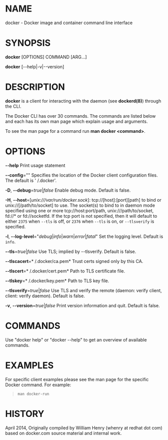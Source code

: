 # NAME

docker - Docker image and container command line interface

# SYNOPSIS

**docker** \[OPTIONS\] COMMAND \[ARG...\]

**docker** \[--help|-v|--version\]

# DESCRIPTION

**docker** is a client for interacting with the daemon (see **dockerd(8)**) through the CLI.

The Docker CLI has over 30 commands. The commands are listed below and each has its own man page which explain usage and arguments.

To see the man page for a command run **man docker &lt;command&gt;**.

# OPTIONS

**--help** Print usage statement

**--config**="" Specifies the location of the Docker client configuration files. The default is ' /.docker'.

**-D**, **--debug**=*true*|*false* Enable debug mode. Default is false.

**-H**, **--host**=\[*unix:///var/run/docker.sock*\]: tcp://\[host\]:\[port\]\[path\] to bind or unix://\[/path/to/socket\] to use. The socket(s) to bind to in daemon mode specified using one or more tcp://host:port/path, unix:///path/to/socket, fd://\* or fd://socketfd. If the tcp port is not specified, then it will default to either `2375` when `--tls` is off, or `2376` when `--tls` is on, or `--tlsverify` is specified.

**-l**, **--log-level**="*debug*|*info*|*warn*|*error*|*fatal*" Set the logging level. Default is `info`.

**--tls**=*true*|*false* Use TLS; implied by --tlsverify. Default is false.

**--tlscacert**=* /.docker/ca.pem* Trust certs signed only by this CA.

**--tlscert**=* /.docker/cert.pem* Path to TLS certificate file.

**--tlskey**=* /.docker/key.pem* Path to TLS key file.

**--tlsverify**=*true*|*false* Use TLS and verify the remote (daemon: verify client, client: verify daemon). Default is false.

**-v**, **--version**=*true*|*false* Print version information and quit. Default is false.

# COMMANDS

Use "docker help" or "docker --help" to get an overview of available commands.

# EXAMPLES

For specific client examples please see the man page for the specific Docker command. For example:

>     man docker-run

# HISTORY

April 2014, Originally compiled by William Henry (whenry at redhat dot com) based on docker.com source material and internal work.
